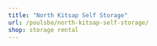 ```yaml
---
title: "North Kitsap Self Storage"
url: /poulsbo/north-kitsap-self-storage/
shop: storage rental
---
```

